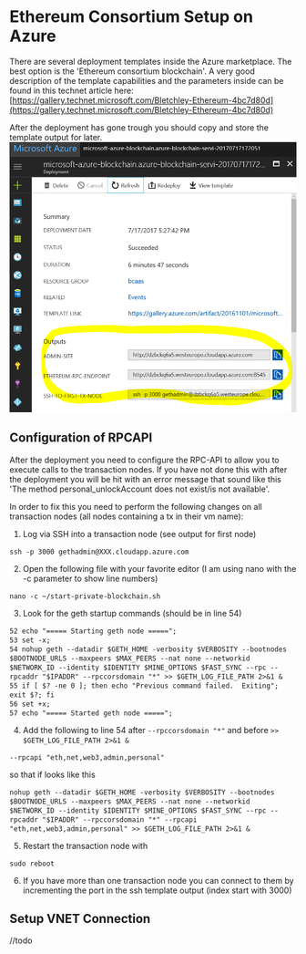 # Ethereum Consortium Setup on Azure
There are several deployment templates inside the Azure marketplace. The best option is the 'Ethereum consortium blockchain'. A very good description of the template capabilities and the parameters inside can be found in this technet article here:
[https://gallery.technet.microsoft.com/Bletchley-Ethereum-4bc7d80d](https://gallery.technet.microsoft.com/Bletchley-Ethereum-4bc7d80d)

After the deployment has gone trough you should copy and store the template output for later.
![High level setup](./images/deploytemplateoutput.png)

## Configuration of RPCAPI
After the deployment you need to configure the RPC-API to allow you to execute calls to the transaction nodes. If you have not done this with after the deployment you will be hit with an error message that sound like this 'The method personal_unlockAccount does not exist/is not available'.

In order to fix this you need to perform the following changes on all transaction nodes (all nodes containing a tx in their vm name):
1. Log via SSH into a transaction node (see output for first node)
~~~
ssh -p 3000 gethadmin@XXX.cloudapp.azure.com
~~~
2. Open the following file with your favorite editor (I am using nano with the -c parameter to show line numbers)
~~~
nano -c ~/start-private-blockchain.sh
~~~~
3. Look for the geth startup commands (should be in line 54)
~~~
52 echo "===== Starting geth node =====";
53 set -x;
54 nohup geth --datadir $GETH_HOME -verbosity $VERBOSITY --bootnodes $BOOTNODE_URLS --maxpeers $MAX_PEERS --nat none --networkid $NETWORK_ID --identity $IDENTITY $MINE_OPTIONS $FAST_SYNC --rpc --rpcaddr "$IPADDR" --rpccorsdomain "*" >> $GETH_LOG_FILE_PATH 2>&1 &
55 if [ $? -ne 0 ]; then echo "Previous command failed.  Exiting"; exit $?; fi
56 set +x;
57 echo "===== Started geth node =====";
~~~
4. Add the following to line 54 after `--rpccorsdomain "*"` and before `>> $GETH_LOG_FILE_PATH 2>&1 &`
~~~
--rpcapi "eth,net,web3,admin,personal"
~~~
so that if looks like this
~~~
nohup geth --datadir $GETH_HOME -verbosity $VERBOSITY --bootnodes $BOOTNODE_URLS --maxpeers $MAX_PEERS --nat none --networkid $NETWORK_ID --identity $IDENTITY $MINE_OPTIONS $FAST_SYNC --rpc --rpcaddr "$IPADDR" --rpccorsdomain "*" --rpcapi "eth,net,web3,admin,personal" >> $GETH_LOG_FILE_PATH 2>&1 &
~~~
5. Restart the transaction node with 
~~~
sudo reboot
~~~
6. If you have more than one transaction node you can connect to them by incrementing the port in the ssh template output (index start with 3000)


## Setup VNET Connection
//todo
